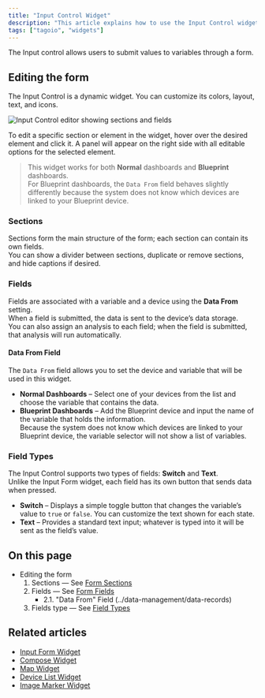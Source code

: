 ```yaml
---
title: "Input Control Widget"
description: "This article explains how to use the Input Control widget in TagoIO to submit values to variables via a form and how to edit the form structure, sections, and fields."
tags: ["tagoio", "widgets"]
---
```

The Input control allows users to submit values to variables through a form.

## Editing the form

The Input Control is a dynamic widget. You can customize its colors, layout, text, and icons.

![Input Control editor showing sections and fields](/docs_imagem/tagoio/input-control-widget-2.gif)

To edit a specific section or element in the widget, hover over the desired element and click it. A panel will appear on the right side with all editable options for the selected element.

> This widget works for both **Normal** dashboards and **Blueprint** dashboards.  
> For Blueprint dashboards, the `Data From` field behaves slightly differently because the system does not know which devices are linked to your Blueprint device.

### Sections

Sections form the main structure of the form; each section can contain its own fields.  
You can show a divider between sections, duplicate or remove sections, and hide captions if desired.

### Fields

Fields are associated with a variable and a device using the **Data From** setting.  
When a field is submitted, the data is sent to the device’s data storage.  
You can also assign an analysis to each field; when the field is submitted, that analysis will run automatically.

#### Data From Field

The `Data From` field allows you to set the device and variable that will be used in this widget.

- **Normal Dashboards** – Select one of your devices from the list and choose the variable that contains the data.
- **Blueprint Dashboards** – Add the Blueprint device and input the name of the variable that holds the information.  
  Because the system does not know which devices are linked to your Blueprint device, the variable selector will not show a list of variables.

### Field Types

The Input Control supports two types of fields: **Switch** and **Text**.  
Unlike the Input Form widget, each field has its own button that sends data when pressed.

- **Switch** – Displays a simple toggle button that changes the variable’s value to `true` or `false`. You can customize the text shown for each state.
- **Text** – Provides a standard text input; whatever is typed into it will be sent as the field’s value.

## On this page

- Editing the form
  1. Sections — See [Form Sections](../widgets/widget-configuration#form-sections)
  2. Fields — See [Form Fields](../widgets/widget-configuration#form-fields)
     - 2.1. "Data From" Field (../data-management/data-records)
  3. Fields type — See [Field Types](../field-types-for-input-form)

## Related articles

- [Input Form Widget](../widgets/input-form-widget)
- [Compose Widget](../widgets/compose-widget)
- [Map Widget](../widgets/map-widget)
- [Device List Widget](../widgets/device-list-widget)
- [Image Marker Widget](../widgets/image-marker-widget)